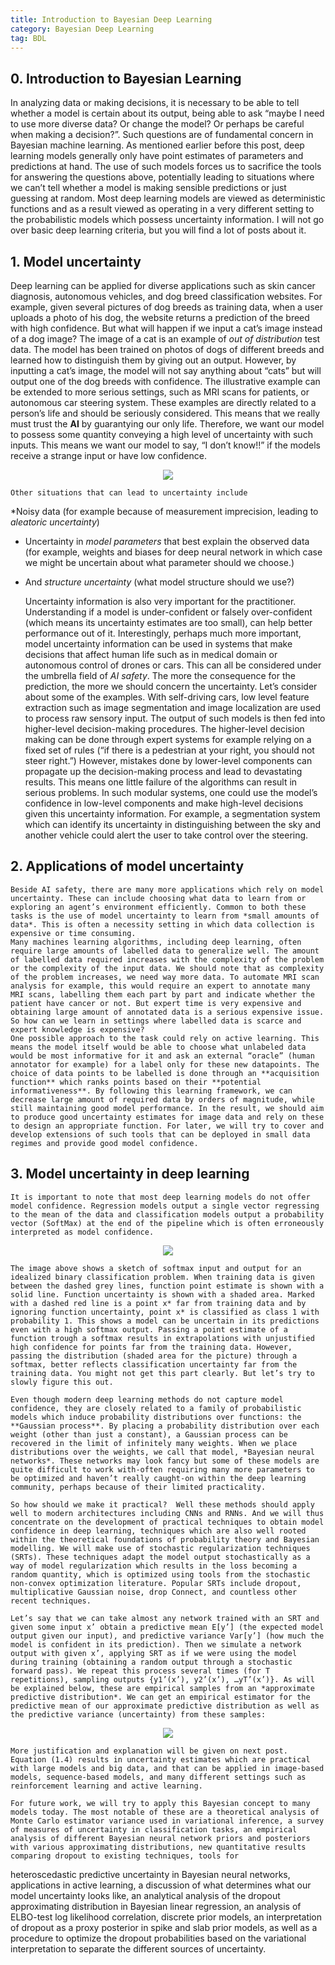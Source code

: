 ```yaml
---
title: Introduction to Bayesian Deep Learning
category: Bayesian Deep Learning
tag: BDL
---
```


## 0. Introduction to Bayesian Learning

In analyzing data or making decisions, it is necessary to be able to tell whether a model is certain about its output, being able to ask “maybe I need to use more diverse data? Or change the model? Or perhaps be careful when making a decision?”. Such questions are of fundamental concern in Bayesian machine learning. As mentioned earlier before this post, deep learning models generally only have point estimates of parameters and predictions at hand. The use of such models forces us to sacrifice the tools for answering the questions above, potentially leading to situations where we can’t tell whether a model is making sensible predictions or just guessing at random. Most deep learning models are viewed as deterministic functions and as a result viewed as operating in a very different setting to the probabilistic models which possess uncertainty information. I will not go over basic deep learning criteria, but you will find a lot of posts about it.

## 1. Model uncertainty

Deep learning can be applied for diverse applications such as skin cancer diagnosis, autonomous vehicles, and dog breed classification websites. For example, given several pictures of dog breeds as training data, when a user uploads a photo of his dog, the website returns a prediction of the breed with high confidence. But what will happen if we input a cat’s image instead of a dog image? The image of a cat is an example of *out of distribution* test data. The model has been trained on photos of dogs of different breeds and learned how to distinguish them by giving out an output. However, by inputting a cat’s image, the model will not say anything about “cats” but will output one of the dog breeds with confidence. The illustrative example can be extended to more serious settings, such as MRI scans for patients, or autonomous car steering system. These examples are directly related to a person’s life and should be seriously considered. This means that we really must trust the **AI** by guarantying our only life. Therefore, we want our model to possess some quantity conveying a high level of uncertainty with such inputs. This means we want our model to say, “I don’t know!!” if the models receive a strange input or have low confidence.

<center><img src=” https://i.imgur.com/gZpsuGI.png”></center>

	Other situations that can lead to uncertainty include

*Noisy data (for example because of measurement imprecision, leading to *aleatoric uncertainty*)

* Uncertainty in *model parameters* that best explain the observed data (for example, weights and biases for deep neural network in which case we might be uncertain about what parameter should we choose.)

* And *structure uncertainty* (what model structure should we use?)

	Uncertainty information is also very important for the practitioner. Understanding if a model is under-confident or falsely over-confident (which means its uncertainty estimates are too small), can help better performance out of it. Interestingly, perhaps much more important, model uncertainty information can be used in systems that make decisions that affect human life such as in medical domain or autonomous control of drones or cars. This can all be considered under the umbrella field of *AI safety*. The more the consequence for the prediction, the more we should concern the uncertainty.
	Let’s consider about some of the examples. With self-driving cars, low level feature extraction such as image segmentation and image localization are used to process raw sensory input. The output of such models is then fed into higher-level decision-making procedures. The higher-level decision making can be done through expert systems for example relying on a fixed set of rules (“if there is a pedestrian at your right, you should not steer right.”) However, mistakes done by lower-level components can propagate up the decision-making process and lead to devastating results. This means one little failure of the algorithms can result in serious problems. In such modular systems, one could use the model’s confidence in low-level components and make high-level decisions given this uncertainty information. For example, a segmentation system which can identify its uncertainty in distinguishing between the sky and another vehicle could alert the user to take control over the steering.

## 2. Applications of model uncertainty

	Beside AI safety, there are many more applications which rely on model uncertainty. These can include choosing what data to learn from or exploring an agent’s environment efficiently. Common to both these tasks is the use of model uncertainty to learn from *small amounts of data*. This is often a necessity setting in which data collection is expensive or time consuming. 
	Many machines learning algorithms, including deep learning, often require large amounts of labelled data to generalize well. The amount of labelled data required increases with the complexity of the problem or the complexity of the input data. We should note that as complexity of the problem increases, we need way more data. To automate MRI scan analysis for example, this would require an expert to annotate many MRI scans, labelling them each part by part and indicate whether the patient have cancer or not. But expert time is very expensive and obtaining large amount of annotated data is a serious expensive issue. So how can we learn in settings where labelled data is scarce and expert knowledge is expensive? 
	One possible approach to the task could rely on active learning. This means the model itself would be able to choose what unlabeled data would be most informative for it and ask an external “oracle” (human annotator for example) for a label only for these new datapoints. The choice of data points to be labelled is done through an **acquisition function** which ranks points based on their **potential informativeness**. By following this learning framework, we can decrease large amount of required data by orders of magnitude, while still maintaining good model performance. In the result, we should aim to produce good uncertainty estimates for image data and rely on these to design an appropriate function. For later, we will try to cover and develop extensions of such tools that can be deployed in small data regimes and provide good model confidence.

## 3. Model uncertainty in deep learning


	It is important to note that most deep learning models do not offer model confidence. Regression models output a single vector regressing to the mean of the data and classification models output a probability vector (SoftMax) at the end of the pipeline which is often erroneously interpreted as model confidence. 

<center><img src=” https://i.imgur.com/92mMsHI.png”></center>

	The image above shows a sketch of softmax input and output for an idealized binary classification problem. When training data is given between the dashed grey lines, function point estimate is shown with a solid line. Function uncertainty is shown with a shaded area. Marked with a dashed red line is a point x* far from training data and by ignoring function uncertainty, point x* is classified as class 1 with probability 1. This shows a model can be uncertain in its predictions even with a high softmax output. Passing a point estimate of a function trough a softmax results in extrapolations with unjustified high confidence for points far from the training data. However, passing the distribution (shaded area for the picture) through a softmax, better reflects classification uncertainty far from the training data. You might not get this part clearly. But let’s try to slowly figure this out. 

	Even though modern deep learning methods do not capture model confidence, they are closely related to a family of probabilistic models which induce probability distributions over functions: the **Gaussian process**. By placing a probability distribution over each weight (other than just a constant), a Gaussian process can be recovered in the limit of infinitely many weights. When we place distributions over the weights, we call that model, *Bayesian neural networks*. These networks may look fancy but some of these models are quite difficult to work with-often requiring many more parameters to be optimized and haven’t really caught-on within the deep learning community, perhaps because of their limited practicality.

	So how should we make it practical?  Well these methods should apply well to modern architectures including CNNs and RNNs. And we will thus concentrate on the development of practical techniques to obtain model confidence in deep learning, techniques which are also well rooted within the theoretical foundations of probability theory and Bayesian modelling. We will make use of stochastic regularization techniques (SRTs). These techniques adapt the model output stochastically as a way of model regularization which results in the loss becoming a random quantity, which is optimized using tools from the stochastic non-convex optimization literature. Popular SRTs include dropout, multiplicative Gaussian noise, drop Connect, and countless other recent techniques.

	Let’s say that we can take almost any network trained with an SRT and given some input x’ obtain a predictive mean E[y’] (the expected model output given our input), and predictive variance Var[y’] (how much the model is confident in its prediction). Then we simulate a network output with given x’, applying SRT as if we were using the model during training (obtaining a random output through a stochastic forward pass). We repeat this process several times (for T repetitions), sampling outputs {y1’(x’), y2’(x’), …yT’(x’)}. As will be explained below, these are empirical samples from an *approximate predictive distribution*. We can get an empirical estimator for the predictive mean of our approximate predictive distribution as well as the predictive variance (uncertainty) from these samples:

<center><img src=” https://i.imgur.com/QmbvJ89.png”></center>

	More justification and explanation will be given on next post. Equation (1.4) results in uncertainty estimates which are practical with large models and big data, and that can be applied in image-based models, sequence-based models, and many different settings such as reinforcement learning and active learning.

	For future work, we will try to apply this Bayesian concept to many models today. The most notable of these are a theoretical analysis of Monte Carlo estimator variance used in variational inference, a survey of measures of uncertainty in classification tasks, an empirical analysis of different Bayesian neural network priors and posteriors with various approximating distributions, new quantitative results comparing dropout to existing techniques, tools for
heteroscedastic predictive uncertainty in Bayesian neural networks, applications
in active learning, a discussion of what determines what our model uncertainty looks like, an analytical analysis of the dropout approximating distribution
in Bayesian linear regression, an analysis of ELBO-test log likelihood correlation, discrete prior models, an interpretation of dropout as a proxy posterior in spike and slab prior models, as well as a procedure to optimize the dropout probabilities based on the variational interpretation to separate the different sources of
uncertainty.
